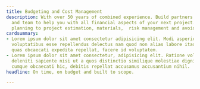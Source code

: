 ```yaml
---
title: Budgeting and Cost Management
description: With over 50 years of combined experience. Build partners have the knowledge
  and team to help you with all financial aspects of your next project. From resource
  planning to project estimation, materials,  risk management and avoiding cost overruns.
cardsummary:
- Lorem ipsum dolor sit amet consectetur adipisicing elit. Modi asperiores rerum corrupti
  voluptatibus esse repellendus delectus nam quod non alias labore itaque dolorem
  quas obcaecati expedita repellat, facere id voluptatem.
- Lorem ipsum dolor sit amet consectetur, adipisicing elit. Ratione voluptatum dicta,
  deleniti sapiente nisi ut a quos distinctio similique molestiae dignissimos officiis
  cumque obcaecati hic, debitis repellat accusamus accusantium nihil.
headline: On time, on budget and built to scope.

---
```

